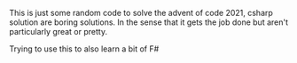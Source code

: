 This is just some random code to solve the advent of code 2021, csharp solution are boring solutions. In the sense that it gets the job done but aren't particularly great or pretty.

Trying to use this to also learn a bit of F#
